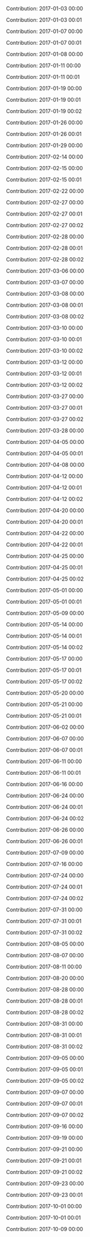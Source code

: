 Contribution: 2017-01-03 00:00

Contribution: 2017-01-03 00:01

Contribution: 2017-01-07 00:00

Contribution: 2017-01-07 00:01

Contribution: 2017-01-08 00:00

Contribution: 2017-01-11 00:00

Contribution: 2017-01-11 00:01

Contribution: 2017-01-19 00:00

Contribution: 2017-01-19 00:01

Contribution: 2017-01-19 00:02

Contribution: 2017-01-26 00:00

Contribution: 2017-01-26 00:01

Contribution: 2017-01-29 00:00

Contribution: 2017-02-14 00:00

Contribution: 2017-02-15 00:00

Contribution: 2017-02-15 00:01

Contribution: 2017-02-22 00:00

Contribution: 2017-02-27 00:00

Contribution: 2017-02-27 00:01

Contribution: 2017-02-27 00:02

Contribution: 2017-02-28 00:00

Contribution: 2017-02-28 00:01

Contribution: 2017-02-28 00:02

Contribution: 2017-03-06 00:00

Contribution: 2017-03-07 00:00

Contribution: 2017-03-08 00:00

Contribution: 2017-03-08 00:01

Contribution: 2017-03-08 00:02

Contribution: 2017-03-10 00:00

Contribution: 2017-03-10 00:01

Contribution: 2017-03-10 00:02

Contribution: 2017-03-12 00:00

Contribution: 2017-03-12 00:01

Contribution: 2017-03-12 00:02

Contribution: 2017-03-27 00:00

Contribution: 2017-03-27 00:01

Contribution: 2017-03-27 00:02

Contribution: 2017-03-28 00:00

Contribution: 2017-04-05 00:00

Contribution: 2017-04-05 00:01

Contribution: 2017-04-08 00:00

Contribution: 2017-04-12 00:00

Contribution: 2017-04-12 00:01

Contribution: 2017-04-12 00:02

Contribution: 2017-04-20 00:00

Contribution: 2017-04-20 00:01

Contribution: 2017-04-22 00:00

Contribution: 2017-04-22 00:01

Contribution: 2017-04-25 00:00

Contribution: 2017-04-25 00:01

Contribution: 2017-04-25 00:02

Contribution: 2017-05-01 00:00

Contribution: 2017-05-01 00:01

Contribution: 2017-05-09 00:00

Contribution: 2017-05-14 00:00

Contribution: 2017-05-14 00:01

Contribution: 2017-05-14 00:02

Contribution: 2017-05-17 00:00

Contribution: 2017-05-17 00:01

Contribution: 2017-05-17 00:02

Contribution: 2017-05-20 00:00

Contribution: 2017-05-21 00:00

Contribution: 2017-05-21 00:01

Contribution: 2017-06-02 00:00

Contribution: 2017-06-07 00:00

Contribution: 2017-06-07 00:01

Contribution: 2017-06-11 00:00

Contribution: 2017-06-11 00:01

Contribution: 2017-06-16 00:00

Contribution: 2017-06-24 00:00

Contribution: 2017-06-24 00:01

Contribution: 2017-06-24 00:02

Contribution: 2017-06-26 00:00

Contribution: 2017-06-26 00:01

Contribution: 2017-07-09 00:00

Contribution: 2017-07-16 00:00

Contribution: 2017-07-24 00:00

Contribution: 2017-07-24 00:01

Contribution: 2017-07-24 00:02

Contribution: 2017-07-31 00:00

Contribution: 2017-07-31 00:01

Contribution: 2017-07-31 00:02

Contribution: 2017-08-05 00:00

Contribution: 2017-08-07 00:00

Contribution: 2017-08-11 00:00

Contribution: 2017-08-20 00:00

Contribution: 2017-08-28 00:00

Contribution: 2017-08-28 00:01

Contribution: 2017-08-28 00:02

Contribution: 2017-08-31 00:00

Contribution: 2017-08-31 00:01

Contribution: 2017-08-31 00:02

Contribution: 2017-09-05 00:00

Contribution: 2017-09-05 00:01

Contribution: 2017-09-05 00:02

Contribution: 2017-09-07 00:00

Contribution: 2017-09-07 00:01

Contribution: 2017-09-07 00:02

Contribution: 2017-09-16 00:00

Contribution: 2017-09-19 00:00

Contribution: 2017-09-21 00:00

Contribution: 2017-09-21 00:01

Contribution: 2017-09-21 00:02

Contribution: 2017-09-23 00:00

Contribution: 2017-09-23 00:01

Contribution: 2017-10-01 00:00

Contribution: 2017-10-01 00:01

Contribution: 2017-10-09 00:00

